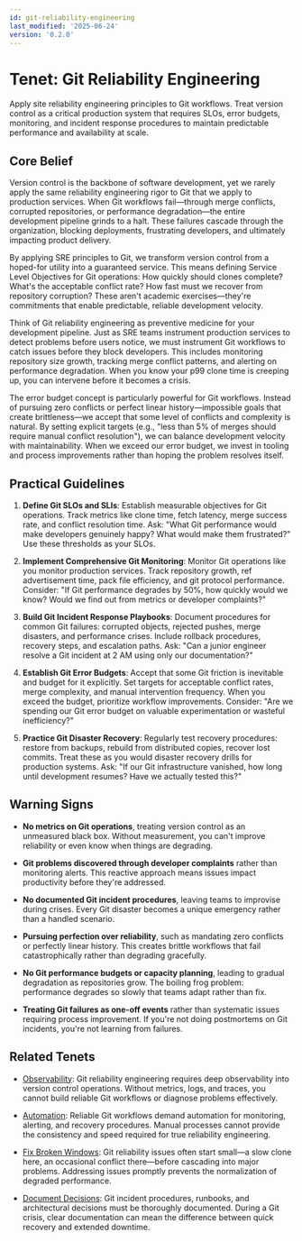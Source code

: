 ```yaml
---
id: git-reliability-engineering
last_modified: '2025-06-24'
version: '0.2.0'
---
```


# Tenet: Git Reliability Engineering

Apply site reliability engineering principles to Git workflows. Treat version control as a critical production system that requires SLOs, error budgets, monitoring, and incident response procedures to maintain predictable performance and availability at scale.

## Core Belief

Version control is the backbone of software development, yet we rarely apply the same reliability engineering rigor to Git that we apply to production services. When Git workflows fail—through merge conflicts, corrupted repositories, or performance degradation—the entire development pipeline grinds to a halt. These failures cascade through the organization, blocking deployments, frustrating developers, and ultimately impacting product delivery.

By applying SRE principles to Git, we transform version control from a hoped-for utility into a guaranteed service. This means defining Service Level Objectives for Git operations: How quickly should clones complete? What's the acceptable conflict rate? How fast must we recover from repository corruption? These aren't academic exercises—they're commitments that enable predictable, reliable development velocity.

Think of Git reliability engineering as preventive medicine for your development pipeline. Just as SRE teams instrument production services to detect problems before users notice, we must instrument Git workflows to catch issues before they block developers. This includes monitoring repository size growth, tracking merge conflict patterns, and alerting on performance degradation. When you know your p99 clone time is creeping up, you can intervene before it becomes a crisis.

The error budget concept is particularly powerful for Git workflows. Instead of pursuing zero conflicts or perfect linear history—impossible goals that create brittleness—we accept that some level of conflicts and complexity is natural. By setting explicit targets (e.g., "less than 5% of merges should require manual conflict resolution"), we can balance development velocity with maintainability. When we exceed our error budget, we invest in tooling and process improvements rather than hoping the problem resolves itself.

## Practical Guidelines

1. **Define Git SLOs and SLIs**: Establish measurable objectives for Git operations. Track metrics like clone time, fetch latency, merge success rate, and conflict resolution time. Ask: "What Git performance would make developers genuinely happy? What would make them frustrated?" Use these thresholds as your SLOs.

2. **Implement Comprehensive Git Monitoring**: Monitor Git operations like you monitor production services. Track repository growth, ref advertisement time, pack file efficiency, and git protocol performance. Consider: "If Git performance degrades by 50%, how quickly would we know? Would we find out from metrics or developer complaints?"

3. **Build Git Incident Response Playbooks**: Document procedures for common Git failures: corrupted objects, rejected pushes, merge disasters, and performance crises. Include rollback procedures, recovery steps, and escalation paths. Ask: "Can a junior engineer resolve a Git incident at 2 AM using only our documentation?"

4. **Establish Git Error Budgets**: Accept that some Git friction is inevitable and budget for it explicitly. Set targets for acceptable conflict rates, merge complexity, and manual intervention frequency. When you exceed the budget, prioritize workflow improvements. Consider: "Are we spending our Git error budget on valuable experimentation or wasteful inefficiency?"

5. **Practice Git Disaster Recovery**: Regularly test recovery procedures: restore from backups, rebuild from distributed copies, recover lost commits. Treat these as you would disaster recovery drills for production systems. Ask: "If our Git infrastructure vanished, how long until development resumes? Have we actually tested this?"

## Warning Signs

- **No metrics on Git operations**, treating version control as an unmeasured black box. Without measurement, you can't improve reliability or even know when things are degrading.

- **Git problems discovered through developer complaints** rather than monitoring alerts. This reactive approach means issues impact productivity before they're addressed.

- **No documented Git incident procedures**, leaving teams to improvise during crises. Every Git disaster becomes a unique emergency rather than a handled scenario.

- **Pursuing perfection over reliability**, such as mandating zero conflicts or perfectly linear history. This creates brittle workflows that fail catastrophically rather than degrading gracefully.

- **No Git performance budgets or capacity planning**, leading to gradual degradation as repositories grow. The boiling frog problem: performance degrades so slowly that teams adapt rather than fix.

- **Treating Git failures as one-off events** rather than systematic issues requiring process improvement. If you're not doing postmortems on Git incidents, you're not learning from failures.

## Related Tenets

- [Observability](observability.md): Git reliability engineering requires deep observability into version control operations. Without metrics, logs, and traces, you cannot build reliable Git workflows or diagnose problems effectively.

- [Automation](automation.md): Reliable Git workflows demand automation for monitoring, alerting, and recovery procedures. Manual processes cannot provide the consistency and speed required for true reliability engineering.

- [Fix Broken Windows](fix-broken-windows.md): Git reliability issues often start small—a slow clone here, an occasional conflict there—before cascading into major problems. Addressing issues promptly prevents the normalization of degraded performance.

- [Document Decisions](document-decisions.md): Git incident procedures, runbooks, and architectural decisions must be thoroughly documented. During a Git crisis, clear documentation can mean the difference between quick recovery and extended downtime.
